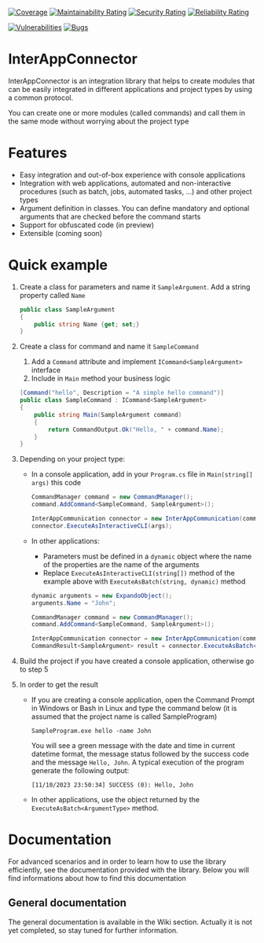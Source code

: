 [![Coverage](https://sonarcloud.io/api/project_badges/measure?project=interappconnectorproject_interappconnector&metric=coverage)](https://sonarcloud.io/summary/new_code?id=interappconnectorproject_interappconnector)
[![Maintainability Rating](https://sonarcloud.io/api/project_badges/measure?project=interappconnectorproject_interappconnector&metric=sqale_rating)](https://sonarcloud.io/summary/new_code?id=interappconnectorproject_interappconnector)
[![Security Rating](https://sonarcloud.io/api/project_badges/measure?project=interappconnectorproject_interappconnector&metric=security_rating)](https://sonarcloud.io/summary/new_code?id=interappconnectorproject_interappconnector)
[![Reliability Rating](https://sonarcloud.io/api/project_badges/measure?project=interappconnectorproject_interappconnector&metric=reliability_rating)](https://sonarcloud.io/summary/new_code?id=interappconnectorproject_interappconnector)

[![Vulnerabilities](https://sonarcloud.io/api/project_badges/measure?project=interappconnectorproject_interappconnector&metric=vulnerabilities)](https://sonarcloud.io/summary/new_code?id=interappconnectorproject_interappconnector)
[![Bugs](https://sonarcloud.io/api/project_badges/measure?project=interappconnectorproject_interappconnector&metric=bugs)](https://sonarcloud.io/summary/new_code?id=interappconnectorproject_interappconnector)

# InterAppConnector

InterAppConnector is an integration library that helps to create modules that can be easily integrated in different applications and project types by using a common protocol.

You can create one or more modules (called commands) and call them in the same mode without worrying about the project type

# Features

- Easy integration and out-of-box experience with console applications
- Integration with web applications, automated and non-interactive procedures (such as batch, jobs, automated tasks, ...) and other project types
- Argument definition in classes. You can define mandatory and optional arguments that are checked before the command starts
- Support for obfuscated code (in preview)
- Extensible (coming soon)

# Quick example

1. Create a class for parameters and name it `SampleArgument`. Add a string property called `Name`

	```csharp
	public class SampleArgument
	{
		public string Name {get; set;}
	}
	```

2. Create a class for command and name it `SampleCommand`
	1. Add a `Command` attribute and implement `ICommand<SampleArgument>` interface 
	2. Include in `Main` method your business logic 
	```csharp
	[Command("hello", Description = "A simple hello command")]
	public class SampleCommand : ICommand<SampleArgument>
	{
		public string Main(SampleArgument command)
		{
			return CommandOutput.Ok("Hello, " + command.Name);
		}
	}
	```
3. Depending on your project type:
	- In a console application, add in your `Program.cs` file in `Main(string[] args)` this code
		```csharp
		CommandManager command = new CommandManager();
		command.AddCommand<SampleCommand, SampleArgument>();

		InterAppCommunication connector = new InterAppCommunication(command);
		connector.ExecuteAsInteractiveCLI(args);
		``` 
	-  In other applications:
		- Parameters must be defined in a `dynamic` object where the name of the properties are the name of the arguments
		- Replace `ExecuteAsInteractiveCLI(string[])` method of the example above with `ExecuteAsBatch(string, dynamic)` method

		```csharp
		dynamic arguments = new ExpandoObject();
		arguments.Name = "John";
		
		CommandManager command = new CommandManager();
		command.AddCommand<SampleCommand, SampleArgument>();

		InterAppCommunication connector = new InterAppCommunication(command);
		CommandResult<SampleArgument> result = connector.ExecuteAsBatch<SampleArgument>("hello", arguments);
		```

4. Build the project if you have created a console application, otherwise go to step 5

5. In order to get the result
	- If you are creating a console application, open the Command Prompt in Windows or Bash in Linux and type the command below (it is assumed that the project name is called SampleProgram)
		```batch
		SampleProgram.exe hello -name John
		```
		You will see a green message with the date and time in current datetime format, the message status followed by the success code and the message `Hello, John`. A typical execution of the program generate the following output:
		
		`[11/10/2023 23:50:34] SUCCESS (0): Hello, John`

	- In other applications, use the object returned by the `ExecuteAsBatch<ArgumentType>` method.
		
# Documentation

For advanced scenarios and in order to learn how to use the library efficiently, see the documentation provided with the library. Below you will find informations about how to find this documentation

## General documentation

The general documentation is available in the Wiki section. Actually it is not yet completed, so stay tuned for further information.
